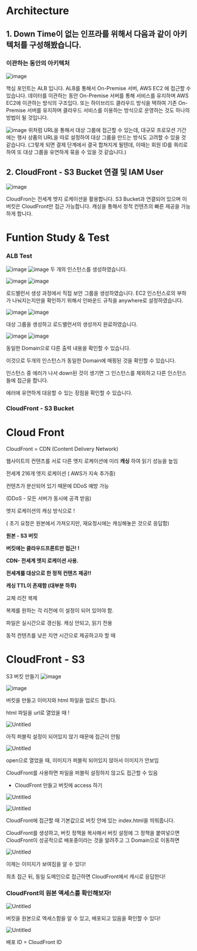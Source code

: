 # Architecture 

## 1. Down Time이 없는 인프라를 위해서 다음과 같이 아키텍처를 구성해봤습니다.
### 이관하는 동안의 아키텍처
![image](https://user-images.githubusercontent.com/77326600/230461480-266a91b0-dc5f-4824-9937-e2a2ece09847.png)

핵심 포인트는 ALB 입니다.
ALB를 통해서 On-Premise 서버, AWS EC2 에 접근할 수 있습니다.
데이터를 이관하는 동안 On-Premise 서버를 통해 서비스를 유지하며 AWS EC2에 이관하는 방식의 구조입다.
또는 하이브리드 클라우드 방식을 택하여 기존 On-Premise 서버를 유지하며 클라우드 서비스를 이용하는 방식으로 운영하는 것도 하나의 방법이 될 것입니다.

![image](https://user-images.githubusercontent.com/77326600/230462244-99ca6d11-e211-4380-948d-5d9fe2ae4ed5.png)
위처럼 URL을 통해서 대상 그룹에 접근할 수 있는데, 대규모 프로모션 기간에는 행사 상품의 URL을 따로 설정하여 대상 그룹을 만드는 방식도 고려할 수 있을 것 같습니다.
(그렇게 되면 결제 단계에서 결국 합쳐지게 될텐데, 이때는 회원 ID를 쿼리로 하여 또 대상 그룹을 유연하게 묶을 수 있을 것 같습니다.)


## 2. CloudFront - S3 Bucket 연결 및 IAM User 
![image](https://user-images.githubusercontent.com/77326600/230583790-8cb18850-d9dd-4a03-ae27-770e76d9c3a5.png)

CloudFron는 전세계 엣지 로케이션을 활용합니다. S3 Bucket과 연결되어 있으며 이 버킷은 CloudFront만 접근 가능합니다.
캐싱을 통해서 정적 컨텐츠의 빠른 제공을 가능하게 합니다. 

# Funtion Study & Test

### ALB Test

![image](https://user-images.githubusercontent.com/77326600/230463246-bdf88fd4-1843-4cc3-a690-e36cd08f1e18.png)
![image](https://user-images.githubusercontent.com/77326600/230463277-27cea158-55e0-428b-8ea0-0de3eb49f8e5.png)
두 개의 인스턴스를 생성하였습니다.

![image](https://user-images.githubusercontent.com/77326600/230463570-294d861b-4c65-435a-aaad-e0415a4617fa.png)
![image](https://user-images.githubusercontent.com/77326600/230463681-c53978f0-0c67-4e6d-83c5-eba640d5d61e.png)

로드밸런서 생성 과정에서 직접 보안 그룹을 생성하였습니다. EC2 인스턴스로의 부하가 나눠지는지만을 확인하기 위해서 인바운드 규칙을 anywhere로 설정하였습니다.

![image](https://user-images.githubusercontent.com/77326600/230463948-901d3af0-9821-423e-81c8-81e9941953fb.png)
![image](https://user-images.githubusercontent.com/77326600/230463966-234ffe50-683e-4e77-8110-04c058e89ac1.png)

대상 그룹을 생성하고 로드밸런서의 생성까지 완료하였습니다.

![image](https://user-images.githubusercontent.com/77326600/230464143-812677e4-84a4-4948-9316-3105b5a76971.png)
![image](https://user-images.githubusercontent.com/77326600/230464164-b76c49f0-3303-478d-9668-6921f7522de6.png)

동일한 Domain으로 다른 출력 내용을 확인할 수 있습니다.

이것으로 두개의 인스턴스가 동일한 Domain에 매핑된 것을 확인할 수 있습니다.

인스턴스 중 에러가 나서 down된 것이 생기면 그 인스턴스를 제외하고 다른 인스턴스들에 접근을 합니다.

에러에 유연하게 대응할 수 있는 장점을 확인할 수 있습니다.


### CloudFront - S3 Bucket

# Cloud Front

CloudFront = CDN (Content Delivery Network) 

웹사이트의 컨텐츠를 서로 다른 엣지 로케이션에 미리 **********캐싱********** 하여 읽기 성능을 높임

전세계 216개 엣지 로케이션 ( AWS가 지속 추가중)

컨텐츠가 분산되어 있기 때문에 DDoS 예방 가능

(DDoS - 모든 서버가 동시에 공격 받음)

엣지 로케이션의 캐싱 방식으로 !

( 초기 요청은 원본에서 가져오지만, 재요청시에는 캐싱해놓은 것으로 응답함)

**원본 - S3 버킷**

**버킷에는 클라우드프론트만 접근!  !**

**CDN- 전세계 엣지 로케이션 사용.**

**전세계를 대상으로 한 정적 컨텐츠 제공!!**

**캐싱 TTL이 존재함 (대부분 하루)**

교체 리전 복제  

복제를 원하는 각 리전에 이 설정이 되어 있어야 함.

파일은 실시간으로 갱신됨. 캐싱 안되고, 읽기 전용

동적 컨텐츠를 낮은 지연 시간으로 제공하고자 할 때

# CloudFront - S3

S3 버킷 만들기
![image](https://user-images.githubusercontent.com/77326600/230584340-41f1de14-a7e4-4529-9594-132a7c06fea5.png)


![image](https://user-images.githubusercontent.com/77326600/230584384-317002eb-4240-4a41-a518-798c4c8c842e.png)


버킷을 만들고 이미지와 html 파일을 업로드 합니다.

html 파일을 url로 열었을 때 !

![Untitled](https://s3-us-west-2.amazonaws.com/secure.notion-static.com/54e17caf-3de4-4aef-a200-e2873c15d117/Untitled.png)

아직 퍼블릭 설정이 되어있지 않기 때문에 접근이 안됨

![Untitled](https://s3-us-west-2.amazonaws.com/secure.notion-static.com/29b364f9-8524-4050-968a-834804e8274b/Untitled.png)

open으로 열었을 때, 이미지가 퍼블릭 되어있지 않아서 이미지가 안보임

CloudFront를 사용하면 파일을 퍼블릭 설정하지 않고도 접근할 수 있음

- CloudFront 만들고 버킷에 access 하기

![Untitled](https://s3-us-west-2.amazonaws.com/secure.notion-static.com/88edf278-016d-411d-a2b0-22204b7294d8/Untitled.png)

![Untitled](https://s3-us-west-2.amazonaws.com/secure.notion-static.com/410bf2c1-428f-4857-b1dd-327d859132a7/Untitled.png)

CloudFront에 접근할 때 기본값으로 버킷 안에 있는 index.html을 띄워줍니다.

CloudFront를 생성하고, 버킷 정책을 복사해서 버킷 설정에 그 정책을 붙여넣으면 CloudFront이 성공적으로 배포중이라는 것을 알려주고 그 Domain으로 이동하면

![Untitled](https://s3-us-west-2.amazonaws.com/secure.notion-static.com/204dd7b4-fdf4-4978-8269-be394a9d1251/Untitled.png)

이제는 이미지가 보여짐을 알 수 있다!

최초 접근 뒤, 동일 도메인으로 접근하면 CloudFront에서 캐시로 응답한다!

### CloudFront의 원본 엑세스를 확인해보자!

![Untitled](https://s3-us-west-2.amazonaws.com/secure.notion-static.com/2fce1825-5ccd-4790-85d3-5d6f3a1cc686/Untitled.png)

버킷을 원본으로 엑세스함을 알 수 있고, 배포되고 있음을 확인할 수 있다!

![Untitled](https://s3-us-west-2.amazonaws.com/secure.notion-static.com/a588ccee-0729-417b-b3b9-0158178b3fc8/Untitled.png)

배포 ID = CloudFront ID
